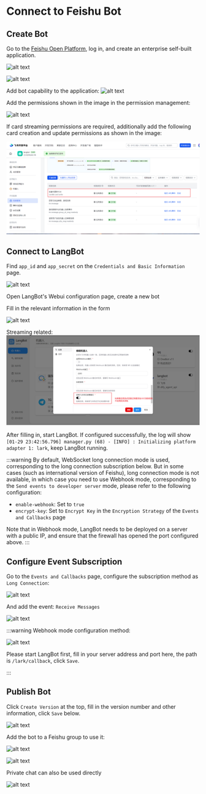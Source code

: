 # Connect to Feishu Bot

## Create Bot

Go to the [Feishu Open Platform](https://open.feishu.cn/app), log in, and create an enterprise self-built application.

![alt text](/assets/image/zh/deploy/bots/lark/lark_01.png)

![alt text](/assets/image/zh/deploy/bots/lark/lark_02.png)

Add bot capability to the application:
![alt text](/assets/image/zh/deploy/bots/lark/lark_03.png)

Add the permissions shown in the image in the permission management:

![alt text](/assets/image/zh/deploy/bots/lark/lark_04.png)

If card streaming permissions are required, additionally add the following card creation and update permissions as shown in the image:

![img_1.png](../../../assets/image/zh/deploy/bots/lark/lark_14.png)

## Connect to LangBot

Find `app_id` and `app_secret` on the `Credentials and Basic Information` page.

![alt text](/assets/image/zh/deploy/bots/lark/lark_05.png)



Open LangBot's Webui configuration page, create a new bot

Fill in the relevant information in the form

![alt text](/assets/image/zh/deploy/bots/lark/connect_to_langbot.png)

Streaming related:
![Streaming related](../../../assets/image/zh/deploy/bots/lark/connect_to_langbot01.png)

After filling in, start LangBot. If configured successfully, the log will show `[01-29 23:42:56.796] manager.py (68) - [INFO] : Initializing platform adapter 1: lark`, keep LangBot running.

:::warning
By default, WebSocket long connection mode is used, corresponding to the long connection subscription below. But in some cases (such as international version of Feishu), long connection mode is not available, in which case you need to use Webhook mode, corresponding to the `Send events to developer server` mode, please refer to the following configuration:

- `enable-webhook`: Set to `true`
- `encrypt-key`: Set to `Encrypt Key` in the `Encryption Strategy` of the `Events and Callbacks` page

Note that in Webhook mode, LangBot needs to be deployed on a server with a public IP, and ensure that the firewall has opened the port configured above.
:::

## Configure Event Subscription

Go to the `Events and Callbacks` page, configure the subscription method as `Long Connection`:

![alt text](/assets/image/zh/deploy/bots/lark/lark_07.png)

And add the event: `Receive Messages`

![alt text](/assets/image/zh/deploy/bots/lark/lark_08.png)

:::warning
Webhook mode configuration method:

![alt text](/assets/image/zh/deploy/bots/lark/lark_13.png)

Please start LangBot first, fill in your server address and port here, the path is `/lark/callback`, click `Save`.

:::

## Publish Bot

Click `Create Version` at the top, fill in the version number and other information, click `Save` below.

![alt text](/assets/image/zh/deploy/bots/lark/lark_09.png)

Add the bot to a Feishu group to use it:

![alt text](/assets/image/zh/deploy/bots/lark/lark_10.png)

![alt text](/assets/image/zh/deploy/bots/lark/lark_11.png)

Private chat can also be used directly

![alt text](/assets/image/zh/deploy/bots/lark/lark_12.png)
